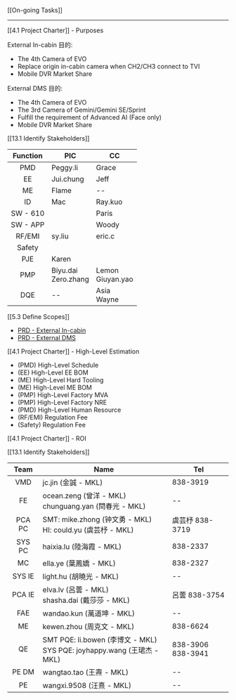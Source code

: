 [[On-going Tasks]]

---

[[4.1 Project Charter]] - Purposes

External In-cabin 目的:
- The 4th Camera of EVO
- Replace origin in-cabin camera when CH2/CH3 connect to TVI
- Mobile DVR Market Share

External DMS 目的:
- The 4th Camera of EVO
- The 3rd Camera of Gemini/Gemini SE/Sprint
- Fulfill the requirement of Advanced AI (Face only)
- Mobile DVR Market Share

[[13.1 Identify Stakeholders]]

|Function|PIC|CC|
|:--:|--|--|
|PMD|Peggy.li |Grace|
|EE|Jui.chung |Jeff|
|ME|Flame|--|
|ID|Mac |Ray.kuo|
|SW - 610||Paris|
|SW - APP||Woody|
|RF/EMI|sy.liu |eric.c|
|Safety||
|PJE|Karen|
|PMP|Biyu.dai<br>Zero.zhang |Lemon<br>Giuyan.yao|
|DQE|--|Asia<br>Wayne|

[[5.3 Define Scopes]]

- [PRD - External In-cabin](https://docs.google.com/document/d/1QEjpqXqiM45tzqmXKoRuN3_Un0SBHNgA/edit?usp=sharing&ouid=112782493369308983971&rtpof=true&sd=true)
- [PRD - External DMS](https://docs.google.com/document/d/1nDDn4TA2fsJQ3-mshdyYRyflkBMYGxwh/edit?usp=sharing&ouid=112782493369308983971&rtpof=true&sd=true) 


[[4.1 Project Charter]] - High-Level Estimation
- (PMD) High-Level Schedule
- (EE) High-Level EE BOM
- (ME) High-Level Hard Tooling
- (ME) High-Level ME BOM
- (PMP) High-Level Factory MVA 
- (PMP) High-Level Factory NRE
- (PMD) High-Level Human Resource
- (RF/EMI) Regulation Fee
- (Safety) Regulation Fee

[[4.1 Project Charter]] - ROI

[[13.1 Identify Stakeholders]]

|Team|Name|Tel|
|:--:|--|--|
|VMD|jc.jin (金誠 - MKL)|838-3919|
|FE|ocean.zeng (曾洋 - MKL) <br> chunguang.yan (閆春光 - MKL)|--|
|PCA PC|SMT: mike.zhong (钟文勇 - MKL) <br>HI: could.yu (虞芸杼 - MKL)|虞芸杼 838-3719|
|SYS PC|haixia.lu (陸海霞 - MKL)|838-2337|
|MC|ella.ye (葉鳳嬌 - MKL)|838-2327|
|SYS IE|light.hu (胡曉光 - MKL)|--|
|PCA IE|elva.lv (呂蕓 - MKL) <br>shasha.dai (戴莎莎 - MKL)|呂蕓 838-3754|
|FAE|wandao.kun (萬道坤 - MKL)|--|
|ME|kewen.zhou (周克文 - MKL)|838-6624|
|QE|SMT PQE: li.bowen (李博文 - MKL)  <br> SYS PQE: joyhappy.wang (王珺杰 - MKL)|838-3906 <br> 838-3941|
|PE DM|wangtao.tao (王燾 - MKL)|--|
|PE|wangxi.9508 (汪熹 - MKL)|--|